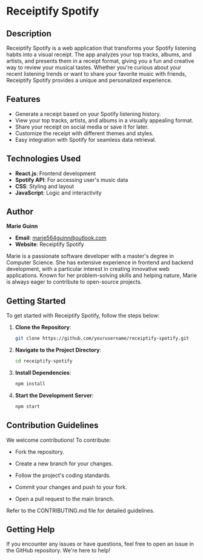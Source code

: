 # Receiptify Spotify

## Description

Receiptify Spotify is a web application that transforms your Spotify listening habits into a visual receipt. The app analyzes your top tracks, albums, and artists, and presents them in a receipt format, giving you a fun and creative way to review your musical tastes. Whether you're curious about your recent listening trends or want to share your favorite music with friends, Receiptify Spotify provides a unique and personalized experience.

## Features

- Generate a receipt based on your Spotify listening history.
- View your top tracks, artists, and albums in a visually appealing format.
- Share your receipt on social media or save it for later.
- Customize the receipt with different themes and styles.
- Easy integration with Spotify for seamless data retrieval.

## Technologies Used

- **React.js**: Frontend development
- **Spotify API**: For accessing user's music data
- **CSS**: Styling and layout
- **JavaScript**: Logic and interactivity

## Author

**Marie Guinn**

- **Email**: marie564guinn@outlook.com
- **Website**: Receiptify Spotify

Marie is a passionate software developer with a master's degree in Computer Science. She has extensive experience in frontend and backend development, with a particular interest in creating innovative web applications. Known for her problem-solving skills and helping nature, Marie is always eager to contribute to open-source projects.

## Getting Started

To get started with Receiptify Spotify, follow the steps below:

1. **Clone the Repository**:
   ```bash
   git clone https://github.com/yourusername/receiptify-spotify.git
2. **Navigate to the Project Directory**:
   ```bash
   cd receiptify-spotify
3. **Install Dependencies**:
   ```bash
   npm install
4. **Start the Development Server**:
   ```bash
   npm start
## **Contribution Guidelines**

  We welcome contributions! To contribute:

- Fork the repository.

- Create a new branch for your changes.

- Follow the project's coding standards.

- Commit your changes and push to your fork.

- Open a pull request to the main branch.

Refer to the CONTRIBUTING.md file for detailed guidelines.

## **Getting Help**

If you encounter any issues or have questions, feel free to open an issue in the GitHub repository. We're here to help!
